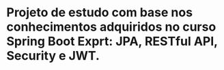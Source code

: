 # Projeto de estudo com base nos conhecimentos adquiridos no curso Spring Boot Exprt: JPA, RESTful API, Security e JWT.